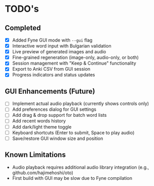 # TODO's

## Completed
- [x] Added Fyne GUI mode with `--gui` flag
- [x] Interactive word input with Bulgarian validation
- [x] Live preview of generated images and audio
- [x] Fine-grained regeneration (image-only, audio-only, or both)
- [x] Session management with "Keep & Continue" functionality
- [x] Export to Anki CSV from GUI session
- [x] Progress indicators and status updates

## GUI Enhancements (Future)
- [ ] Implement actual audio playback (currently shows controls only)
- [ ] Add preferences dialog for GUI settings
- [ ] Add drag & drop support for batch word lists
- [ ] Add recent words history
- [ ] Add dark/light theme toggle
- [ ] Keyboard shortcuts (Enter to submit, Space to play audio)
- [ ] Save/restore GUI window size and position

## Known Limitations
- Audio playback requires additional audio library integration (e.g., github.com/hajimehoshi/oto)
- First build with GUI may be slow due to Fyne compilation

